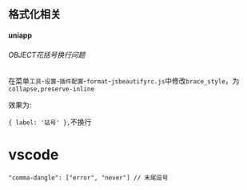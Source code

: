 ## 格式化相关

#### uniapp

###### OBJECT花括号换行问题

在菜单`工具`-`设置`-`插件配置`-`format`-`jsbeautifyrc.js`中修改`brace_style`，为`collapse,preserve-inline`

效果为:

`{ label: '站号' },`不换行

# vscode

``` "comma-dangle": ["error", "never"],
"comma-dangle": ["error", "never"] // 末尾逗号
```

  